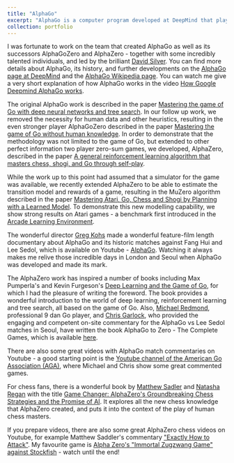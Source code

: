 ```yaml
---
title: "AlphaGo"
excerpt: "AlphaGo is a computer program developed at DeepMind that plays the board game Go, and was the first computer program to beat a professional Go player - a decade before expected.<br/><img src='/images/TrueSkill-Factor-Graph.png'>"
collection: portfolio
---
```

I was fortunate to work on the team that created AlphaGo as well as its successors AlphaGoZero and AlphaZero - together with some incredibly talented individuals, and led by the brilliant [David Silver](https://www.davidsilver.uk/).
You can find more details about AlphaGo, its history, and further developments on the [AlphaGo page at DeepMind](https://deepmind.com/research/case-studies/alphago-the-story-so-far) and the [AlphaGo Wikipedia page](https://en.wikipedia.org/wiki/AlphaGo). You can watch me give a very short explanation of how AlphaGo works in the video [How Google Deepmind AlphaGo works](https://www.youtube.com/watch?v=gyBvXDLYFfg).

The original AlphaGo work is described in the paper [Mastering the game of Go with deep neural networks and tree search](publication/2016-01-27-Mastering-the-game-of-Go-with-deep-neural-networks-and-tree-search). In our follow up work, we removed the necessity for human data and other heuristics, resulting in the even stronger player AlphaGoZero described in the paper [Mastering the game of Go without human knowledge](https://thoregraepel.github.io/publication/2017-10-19-Mastering-the-game-of-Go-without-human-knowledge). In order to demonstrate that the methodology was not limited to the game of Go, but extended to other perfect information two player zero-sum games, we developed, AlphaZero, described in the paper [A general reinforcement learning algorithm that masters chess, shogi, and Go through self-play](https://thoregraepel.github.io/publication/2018-12-07-A-general-reinforcement-learning-algorithm-that-masters-chess-shogi-and-Go-through-self-play).

While the work up to this point had assumed that a simulator for the game was available, we recently extended AlphaZero to be able to estimate the transition model and rewards of a game, resulting in the MuZero algorithm described in the paper [Mastering Atari, Go, Chess and Shogi by Planning with a Learned Model](https://arxiv.org/abs/1911.08265). To demonstrate this new modelling capability, we show strong results on Atari games - a benchmark first introduced in the [Arcade Learning Environment](https://arxiv.org/abs/1207.4708).

The wonderful director [Greg Kohs](https://www.reelasdirt.com/gregkohs) made a wonderful feature-film length documentary about AlphaGo and its historic matches against Fang Hui and Lee Sedol, which is available on Youtube - [AlphaGo](https://www.youtube.com/watch?v=WXuK6gekU1Y). Watching it always makes me relive those incredible days in London and Seoul when AlphaGo was developed and made its mark.

The AlphaZero work has inspired a number of books including Max Pumperla's and Kevin Furgeson's [Deep Learning and the Game of Go](https://livebook.manning.com/book/deep-learning-and-the-game-of-go/about-this-book/), for which I had the pleasure of writing the foreword. The book provides a wonderful introduction to the world of deep learning, reinforcement learning and tree search, all based on the game of Go. Also, [Michael Redmond](https://en.wikipedia.org/wiki/Michael_Redmond_(Go_player)), professional 9 dan Go player, and [Chris Garlock](https://www.laborheritage.org/chris-garlocks-biography/), who provided the engaging and competent on-site commentary for the AlphaGo vs Lee Sedol matches in Seoul, have written the book AlphaGo to Zero - The Complete Games, which is available [here](https://gobooks.com/).

There are also some great videos with AlphaGo match commentaries on Youtube - a good starting point is the [Youtube channel of the American Go Association (AGA)](https://www.youtube.com/channel/UCR3qjXCiYEokW7bW3HkFzfg), where Michael and Chris show some great commented games.

For chess fans, there is a wonderful book by [Matthew Sadler](https://en.wikipedia.org/wiki/Matthew_Sadler) and [Natasha Regan](https://www.amazon.co.uk/Natasha-Regan/e/B0034P7H7C) with the title [Game Changer: AlphaZero's Groundbreaking Chess Strategies and the Promise of AI](https://books.google.co.uk/books?id=KhhivwEACAAJ&dq=game+changer&hl=en&sa=X&ved=2ahUKEwiG9tmfipHrAhW0SEEAHXSBB0MQ6AEwCXoECAcQAg). It explores all the new chess knowledge that AlphaZero created, and puts it into the context of the play of human chess masters.

If you prepare videos, there are also some great AlphaZero chess videos on Youtube, for example Matthew Saddler's commentary ["Exactly How to Attack"](https://www.youtube.com/watch?v=bo5plUo86BU). My favourite game is [Alpha Zero's "Immortal Zugzwang Game" against Stockfish](https://www.youtube.com/watch?v=lFXJWPhDsSY&t=702s) - watch until the end!
